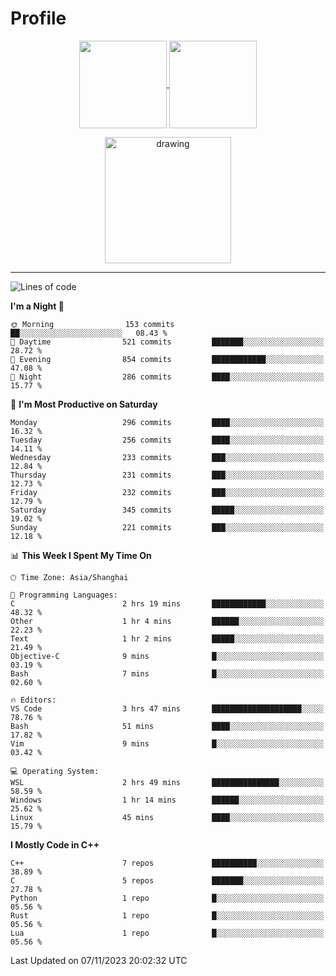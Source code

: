 # Profile

<p align="center">
  <a href="https://github.com/SourVoice">
    <img
      align="center"
      height="140em"
      src="https://github-readme-stats.vercel.app/api?username=SourVoice&show_icons=true&include_all_commits=true&count_private=true&theme=tokyonight"
    />
  </a>
  <a href="https://github.com/SourVoice">
    <img
      align="center"
      height="140em"
      src="https://github-readme-stats.vercel.app/api/top-langs/?username=SourVoice&show_icons=true&include_all_commits=true&count_private=true&layout=compact&theme=tokyonight"
    />
  </a>
</p>

<p align="center">
   <a href="https://github.com/SourVoice">
    <img
      align="center"
      height="202em"
      alt="drawing"
      src="https://activity-graph.herokuapp.com/graph?username=SourVoice&theme=react-dark"
    />
  </a>
</p>

---
<!--START_SECTION:waka-->
![Lines of code](https://img.shields.io/badge/From%20Hello%20World%20I%27ve%20Written-1.6%20million%20lines%20of%20code-blue)

**I'm a Night 🦉** 

```text
🌞 Morning                153 commits         ██░░░░░░░░░░░░░░░░░░░░░░░   08.43 % 
🌆 Daytime                521 commits         ███████░░░░░░░░░░░░░░░░░░   28.72 % 
🌃 Evening                854 commits         ████████████░░░░░░░░░░░░░   47.08 % 
🌙 Night                  286 commits         ████░░░░░░░░░░░░░░░░░░░░░   15.77 % 
```
📅 **I'm Most Productive on Saturday** 

```text
Monday                   296 commits         ████░░░░░░░░░░░░░░░░░░░░░   16.32 % 
Tuesday                  256 commits         ████░░░░░░░░░░░░░░░░░░░░░   14.11 % 
Wednesday                233 commits         ███░░░░░░░░░░░░░░░░░░░░░░   12.84 % 
Thursday                 231 commits         ███░░░░░░░░░░░░░░░░░░░░░░   12.73 % 
Friday                   232 commits         ███░░░░░░░░░░░░░░░░░░░░░░   12.79 % 
Saturday                 345 commits         █████░░░░░░░░░░░░░░░░░░░░   19.02 % 
Sunday                   221 commits         ███░░░░░░░░░░░░░░░░░░░░░░   12.18 % 
```


📊 **This Week I Spent My Time On** 

```text
🕑︎ Time Zone: Asia/Shanghai

💬 Programming Languages: 
C                        2 hrs 19 mins       ████████████░░░░░░░░░░░░░   48.32 % 
Other                    1 hr 4 mins         ██████░░░░░░░░░░░░░░░░░░░   22.23 % 
Text                     1 hr 2 mins         █████░░░░░░░░░░░░░░░░░░░░   21.49 % 
Objective-C              9 mins              █░░░░░░░░░░░░░░░░░░░░░░░░   03.19 % 
Bash                     7 mins              █░░░░░░░░░░░░░░░░░░░░░░░░   02.60 % 

🔥 Editors: 
VS Code                  3 hrs 47 mins       ████████████████████░░░░░   78.76 % 
Bash                     51 mins             ████░░░░░░░░░░░░░░░░░░░░░   17.82 % 
Vim                      9 mins              █░░░░░░░░░░░░░░░░░░░░░░░░   03.42 % 

💻 Operating System: 
WSL                      2 hrs 49 mins       ███████████████░░░░░░░░░░   58.59 % 
Windows                  1 hr 14 mins        ██████░░░░░░░░░░░░░░░░░░░   25.62 % 
Linux                    45 mins             ████░░░░░░░░░░░░░░░░░░░░░   15.79 % 
```

**I Mostly Code in C++** 

```text
C++                      7 repos             ██████████░░░░░░░░░░░░░░░   38.89 % 
C                        5 repos             ███████░░░░░░░░░░░░░░░░░░   27.78 % 
Python                   1 repo              █░░░░░░░░░░░░░░░░░░░░░░░░   05.56 % 
Rust                     1 repo              █░░░░░░░░░░░░░░░░░░░░░░░░   05.56 % 
Lua                      1 repo              █░░░░░░░░░░░░░░░░░░░░░░░░   05.56 % 
```




 Last Updated on 07/11/2023 20:02:32 UTC
<!--END_SECTION:waka-->
